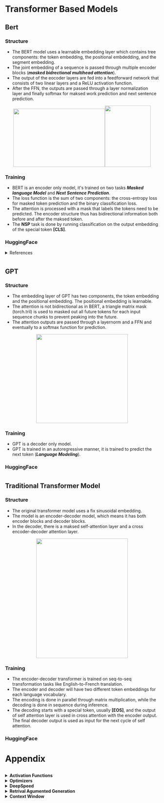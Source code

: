 # Transformer Based Models

## Bert

### Structure
- The BERT model uses a learnable embedding layer which contains tree components: the token embedding, the positional embdedding, and the segment embedding.
- The joint embedding of a sequence is passed through multiple encoder blocks (___masked bidrectional multihead attention___).
- The output of the eocoder layers are fed into a feedforward network that consists of two linear layers and a ReLU activation function.
- After the FFN, the outputs are passed through a layer normalization layer and finally softmax for maksed work prediction and next sentence prediction.
<div style="text-align:center">

<img src=https://github.com/anyangml/machine_learning_projects/assets/137014849/3637ecc4-c28e-45f7-89c7-e91de45106f0 width=300 height=190 /><img width=150 height=200 src="https://github.com/anyangml/machine_learning_projects/assets/137014849/e820f6d2-9cef-4319-9b85-6947c9b9ee52">
</div>

### Training
- BERT is an encoder only model, it's trained on two tasks ___Masked language Model___ and ___Next Sentence Prediction___.
- The loss function is the sum of two components: the cross-entropy loss for masked token prediction and the binary classification loss.
- The attention is processed with a mask that labels the tokens need to be predicted. The encoder structure thus has bidirectional information both before and after the maksed token.
- The __NSP__ task is done by running classification on the output embedding of the special token __[CLS]__.
### HuggingFace

<details close>
<summary>References</summary> 
- https://neptune.ai/blog/how-to-code-bert-using-pytorch-tutorial
- https://github.com/ShivamRajSharma/Transformer-Architectures-From-Scratch/blob/master/BERT.py
- https://coaxsoft.com/blog/building-bert-with-pytorch-from-scratch
</details>

#

## GPT

### Structure
- The embedding layer of GPT has two components, the token embedding and the positional embedding. The positional embedding is learnable.
- The attention is not bidirectional as in BERT, a triangle matrix mask (torch.tril) is used to masked out all future tokens for each input sequence chunks to prevent peaking into the future.
- The attention outputs are passed through a layernorm and a FFN and eventually to a softmax function for prediction.

<div style="text-align:center">
<img src=https://github.com/anyangml/machine_learning_projects/assets/137014849/6e45d04c-8738-41f5-8623-f8550ea7fce6 width=300 height=290 />
</div>

### Training
- GPT is a decoder only model.
- GPT is trained in an autoregressive manner, it is trained to predict the next token (___Language Modeling___).
### HuggingFace

#

## Traditional Transformer Model

### Structure
- The original transformer model uses a fix sinusoidal embedding.
- The model is an encoder-decoder model, which means it has both encoder blocks and decoder blocks.
- In the decoder, there is a maksed self-attention layer and a cross encoder-decoder attention layer.

<div style="text-align:center">
<img src=https://github.com/anyangml/machine_learning_projects/assets/137014849/f4734a5a-f1ea-4c0a-b87f-8971da85ad98 width=300 height=390 />
</div>

### Training
- The encoder-decoder transformer is trained on seq-to-seq transformation tasks like English-to-French translation.
- The encoder and decoder will have two different token embeddings for each language vocabulary.
- The encoding is done in parallel through matrix multiplication, while the decoding is done in sequence during inference.
- The decoding starts with a special token, usually __[EOS]__, and the output of self attention layer is used in cross attention with the encoder output. The final decoder output is used as input for the next cycle of self attention.
### HuggingFace

#

# Appendix
## 
<details close>
<summary><b>Activation Functions</b></summary>
| Activation Function         | Formula                                               | Range             | Derivative                                                          | Pros                                                         | Cons                                                                      |
|-----------------------------|-------------------------------------------------------|-------------------|---------------------------------------------------------------------|--------------------------------------------------------------|---------------------------------------------------------------------------|
| Sigmoid                     | $\sigma(x) = \frac{1}{1 + e^{-x}}$                 | (0, 1)            | $\sigma'(x) = \sigma(x) \cdot (1 - \sigma(x))$                 | Smooth, interpretable output; Used in binary classification  | Vanishing gradient problem; Output not zero-centered                        |
| Tanh                        | $\tanh(x) = \frac{2}{1 + e^{-2x}} - 1$             | (-1, 1)           | $\tanh'(x) = 1 - \tanh^2(x)$                                     | Similar to sigmoid, zero-centered; Reduces vanishing gradient | Still susceptible to vanishing gradient problem                             |
| ReLU                        | $ReLU(x) = \max(0, x)$                              | [0, +∞)           | $ReLU'(x) = \begin{cases} 1 & \text{if } x > 0 \\ 0 & \text{if } x \leq 0 \end{cases}$ | Simple, computationally efficient; Addresses vanishing gradient  | Prone to "dying ReLU" problem; Not zero-centered                            |
| Leaky ReLU                  | $LeakyReLU(x) = \begin{cases} x & \text{if } x > 0 \\ \alpha x & \text{if } x \leq 0 \end{cases}$ | (-∞, +∞) | $LeakyReLU'(x) = \begin{cases} 1 & \text{if } x > 0 \\ \alpha & \text{if } x \leq 0 \end{cases}$ | Addresses "dying ReLU" problem; Non-zero slope for negative inputs | Choosing the right slope $\alpha$ is a hyperparameter; Not zero-centered |
| Parametric ReLU             | $PReLU(x) = \begin{cases} x & \text{if } x > 0 \\ \alpha x & \text{if } x \leq 0 \end{cases}$ | (-∞, +∞) | $PReLU'(x) = \begin{cases} 1 & \text{if } x > 0 \\ \alpha & \text{if } x \leq 0 \end{cases}$ | Similar to Leaky ReLU, but $\alpha$ is learned from data       | Requires more computational resources; Introduces more parameters        |
| Exponential Linear Unit (ELU)| $ELU(x) = \begin{cases} x & \text{if } x > 0 \\ \alpha (e^x - 1) & \text{if } x \leq 0 \end{cases}$ | (-$\alpha$, +∞) | $ELU'(x) = \begin{cases} 1 & \text{if } x > 0 \\ ELU(x) + \alpha & \text{if } x \leq 0 \end{cases}$ | Smooth for negative inputs; Reduces vanishing gradient             | Requires more computational resources; Introduces more parameters        |
| Swish                       | $Swish(x) = \frac{x}{1 + e^{-x}}$                  | (0, +∞)           | $Swish'(x) = \frac{e^x (1 + x + e^{-x})}{(1 + e^{-x})^2}$       | Self-gating property; Competitive performance with ReLU variants | Computationally expensive compared to ReLU variants                      |
| GELU                        | $GELU(x) = 0.5x \cdot (1 + \tanh(\sqrt{\frac{2}{\pi}}(x + 0.044715x^3)))$ | (0, +∞)   | $GELU'(x) = 0.5 \cdot \left(1 + \tanh\left(\sqrt{\frac{2}{\pi}}\left(x + 0.044715x^3\right)\right)\right) + \frac{0.5x}{1 + e^{-x}} \cdot \left(1 - \tanh^2\left(\sqrt{\frac{2}{\pi}}\left(x + 0.044715x^3\right)\right)\right)$ | Smooth approximation of ReLU; Effective in deep networks        | Computationally expensive; Not zero-centered                               |


</details>


<details close>
<summary><b>Optimizers</b></summary>


| Optimizer          | Description                                            | Key Features                                        | Learning Rate Sensitivity | Popular Use Cases                    |
|--------------------|--------------------------------------------------------|-----------------------------------------------------|---------------------------|--------------------------------------|
| **SGD (Stochastic Gradient Descent)** | Basic optimization algorithm | - Simple to implement<br>- Computationally efficient<br>- Easy to interpret | Sensitive | Linear models, simple neural networks |
| **Momentum**        | Accelerates SGD in relevant directions                | - Accumulates a fraction of past gradients          | Moderate                 | General optimization                 |
| **Nesterov Accelerated Gradient (NAG)** | Improves upon Momentum by considering future gradients | - Similar to Momentum but with lookahead             | Moderate                 | Deep learning, image classification  |
| **Adagrad**         | Adapts learning rates for each parameter individually  | - Adjusts learning rates based on historical gradients | High                    | Sparse data, natural language processing |
| **RMSprop**         | Mitigates Adagrad's rapid learning rate decay         | - Uses a moving average of squared gradients         | Moderate                 | Recurrent Neural Networks (RNNs), LSTMs |
| **Adam**            | Adaptive Moment Estimation                             | - Combines ideas from Momentum and RMSprop            | Moderate                 | Widely used in various applications    |
| **Adadelta**        | Extension of Adagrad and RMSprop                       | - Adapts learning rates based on a moving average of past gradients | Moderate      | Similar use cases as RMSprop          |
| **Nadam**           | Nesterov-accelerated version of Adam                   | - Incorporates Nesterov momentum into Adam           | Moderate                 | Deep learning tasks, optimization     |
| **AdamW**           | Adam with weight decay regularization                  | - Adds weight decay to the Adam optimizer            | Moderate                 | General optimization, deep learning  |

</details>


<details close>
<summary><b>DeepSpeed</b></summary>

  - Data Parallelism: The exact same model is replicated over multiple GPUs, and different batches of data are sent to these GPUs in parallel. The parameters across all GPUs are synchronized.
- Model Parallelism: Large models that cannot fit into one GPU are split into blocks, the same batch of data go through these blocks sequentially. The GPU unitlization efficiency is low.
  
<div style="text-align:center">
<img src=https://github.com/anyangml/machine_learning_projects/assets/137014849/30535c6b-cfdd-49b5-af9a-9c45953840f3 width=3300 height=120 />
</div>

- Pipeline Parallelism: Similar to model parallelism, however, the dataset is further split into microbatches, so that the GPU will have less idel time. When the first model block finishes processing the first microbatch, it starts working on the second microbatch, while the intermediate results of the first microbatch is passed to the second model block.

<div style="text-align:center">
<img src=https://github.com/anyangml/machine_learning_projects/assets/137014849/61878a04-9d1a-45d9-9603-b0fe234e0b07 width=3300 height=120 />
</div>

- ZeRO: Zero redundant optimizer partitions optimizer stats, parameters and gradients arcoss all GPUs, without replicating the model.
</details>


<details close>
<summary><b>Retrival Agumented Generation</b></summary>
reranker
</details>
<details close>
<summary><b>Context Window</b></summary>

- Longformer: sliding window attention scales linearly with sequence length. Instead pairwise attention across all tokens in the sequence, sliding window only focus on local context similar to convolution in CNN. This allows larger context window for transformer models.
  
<div style="text-align:center">
<img src=https://github.com/anyangml/machine_learning_projects/assets/137014849/3c61808b-cccb-4208-8b80-e47822675ea1 width=3300 height=100 />
</div>

- Flash attention
- https://blog.gopenai.com/how-to-speed-up-llms-and-use-100k-context-window-all-tricks-in-one-place-ffd40577b4c
</details>